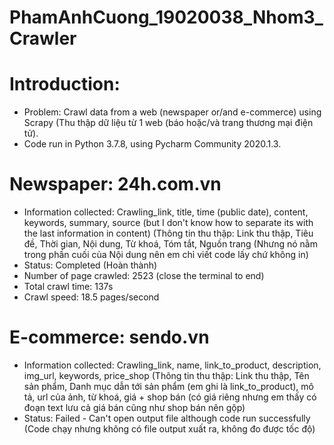 # PhamAnhCuong_19020038_Nhom3_Crawler

# Introduction: 
  + Problem: Crawl data from a web (newspaper or/and e-commerce) using Scrapy (Thu thập dữ liệu từ 1 web (báo hoặc/và trang thương mại điện tử).
  + Code run in Python 3.7.8, using Pycharm Community 2020.1.3.

# Newspaper: 24h.com.vn
  + Information collected: Crawling_link, title, time (public date), content, keywords, summary, source (but I don't know how to separate its with the last information in content)
    (Thông tin thu thập: Link thu thập, Tiêu đề, Thời gian, Nội dung, Từ khoá, Tóm tắt, Nguồn trang (Nhưng nó nằm trong phần cuối của Nội dung nên em chỉ viết code lấy chứ không in)
  + Status: Completed (Hoàn thành)
  + Number of page crawled: 2523 (close the terminal to end)
  + Total crawl time: 137s
  + Crawl speed: 18.5 pages/second

# E-commerce: sendo.vn 
  + Information collected: Crawling_link, name, link_to_product, description, img_url, keywords, price_shop
    (Thông tin thu thập: Link thu thập, Tên sản phẩm, Danh mục dẫn tới sản phẩm (em ghi là link_to_product), mô tả, url của ảnh, từ khoá, giá + shop bán (có giá riêng nhưng em thấy có đoạn text lưu cả giá bán cũng như shop bán nên gộp)
  + Status: Failed - Can't open output file although code run successfully
            (Code chạy nhưng không có file output xuất ra, không đo được tốc độ)
